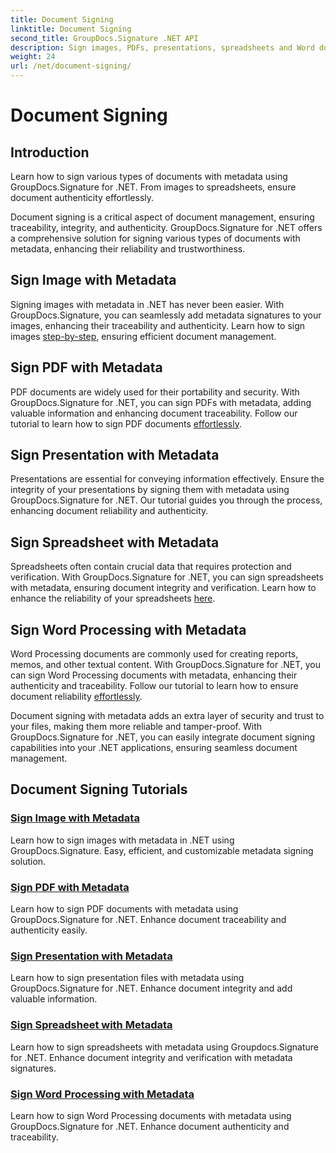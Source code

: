 ```yaml
---
title: Document Signing
linktitle: Document Signing
second_title: GroupDocs.Signature .NET API
description: Sign images, PDFs, presentations, spreadsheets and Word documents with metadata using GroupDocs.Signature .NET. Enhance document authenticity and integrity.
weight: 24
url: /net/document-signing/
---
```


# Document Signing

## Introduction

Learn how to sign various types of documents with metadata using GroupDocs.Signature for .NET. From images to spreadsheets, ensure document authenticity effortlessly.

Document signing is a critical aspect of document management, ensuring traceability, integrity, and authenticity. GroupDocs.Signature for .NET offers a comprehensive solution for signing various types of documents with metadata, enhancing their reliability and trustworthiness.

## Sign Image with Metadata
Signing images with metadata in .NET has never been easier. With GroupDocs.Signature, you can seamlessly add metadata signatures to your images, enhancing their traceability and authenticity. Learn how to sign images [step-by-step](./sign-image-with-metadata/), ensuring efficient document management.

## Sign PDF with Metadata
PDF documents are widely used for their portability and security. With GroupDocs.Signature for .NET, you can sign PDFs with metadata, adding valuable information and enhancing document traceability. Follow our tutorial to learn how to sign PDF documents [effortlessly](./sign-pdf-with-metadata/).

## Sign Presentation with Metadata
Presentations are essential for conveying information effectively. Ensure the integrity of your presentations by signing them with metadata using GroupDocs.Signature for .NET. Our tutorial guides you through the process, enhancing document reliability and authenticity.

## Sign Spreadsheet with Metadata
Spreadsheets often contain crucial data that requires protection and verification. With GroupDocs.Signature for .NET, you can sign spreadsheets with metadata, ensuring document integrity and verification. Learn how to enhance the reliability of your spreadsheets [here](./sign-spreadsheet-with-metadata/).

## Sign Word Processing with Metadata
Word Processing documents are commonly used for creating reports, memos, and other textual content. With GroupDocs.Signature for .NET, you can sign Word Processing documents with metadata, enhancing their authenticity and traceability. Follow our tutorial to learn how to ensure document reliability [effortlessly](./sign-word-processing-with-metadata/).

Document signing with metadata adds an extra layer of security and trust to your files, making them more reliable and tamper-proof. With GroupDocs.Signature for .NET, you can easily integrate document signing capabilities into your .NET applications, ensuring seamless document management.

## Document Signing Tutorials
### [Sign Image with Metadata](./sign-image-with-metadata/)
Learn how to sign images with metadata in .NET using GroupDocs.Signature. Easy, efficient, and customizable metadata signing solution.
### [Sign PDF with Metadata](./sign-pdf-with-metadata/)
Learn how to sign PDF documents with metadata using GroupDocs.Signature for .NET. Enhance document traceability and authenticity easily.
### [Sign Presentation with Metadata](./sign-presentation-with-metadata/)
Learn how to sign presentation files with metadata using GroupDocs.Signature for .NET. Enhance document integrity and add valuable information.
### [Sign Spreadsheet with Metadata](./sign-spreadsheet-with-metadata/)
Learn how to sign spreadsheets with metadata using Groupdocs.Signature for .NET. Enhance document integrity and verification with metadata signatures.
### [Sign Word Processing with Metadata](./sign-word-processing-with-metadata/)
Learn how to sign Word Processing documents with metadata using GroupDocs.Signature for .NET. Enhance document authenticity and traceability.